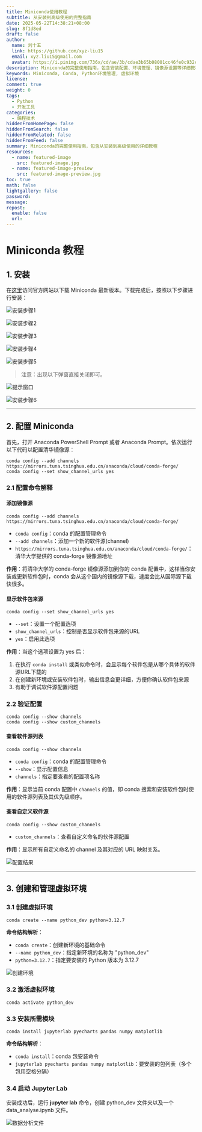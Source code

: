 ```yaml
---
title: Miniconda使用教程
subtitle: 从安装到高级使用的完整指南
date: 2025-05-22T14:38:21+08:00
slug: 8f1d8ed
draft: false
author: 
  name: 刘十五
  link: https://github.com/xyz-liu15
  email: xyz.liu15@gmail.com
  avatar: https://i.pinimg.com/736x/cd/ae/3b/cdae3b65b08001cc46fe0c932e786ea1.jpg
description: Miniconda的完整使用指南，包含安装配置、环境管理、镜像源设置等详细教程
keywords: Miniconda, Conda, Python环境管理, 虚拟环境
license:
comment: true
weight: 0
tags:
  - Python
  - 开发工具
categories:
  - 编程技术
hiddenFromHomePage: false
hiddenFromSearch: false
hiddenFromRelated: false
hiddenFromFeed: false
summary: Miniconda的完整使用指南，包含从安装到高级使用的详细教程
resources:
  - name: featured-image
    src: featured-image.jpg
  - name: featured-image-preview
    src: featured-image-preview.jpg
toc: true
math: false
lightgallery: false
password:
message:
repost:
  enable: false
  url:
---
```


<!--more-->
# Miniconda 教程

## 1. 安装

在[这里](https://www.anaconda.com/download/success)访问官方网站以下载 Miniconda 最新版本。下载完成后，按照以下步骤进行安装：

![安装步骤1](/resources/_gen/images/Miniconda_1.png)

![安装步骤2](/resources/_gen/images/Miniconda_2.png)

![安装步骤3](/resources/_gen/images/Miniconda_3.png)

![安装步骤4](/resources/_gen/images/Miniconda_4.png)

![安装步骤5](/resources/_gen/images/Miniconda_5.png)

> 注意：出现以下弹窗直接关闭即可。

![提示窗口](/resources/_gen/images/proceed.png)

![安装步骤6](/resources/_gen/images/Miniconda_6.png)

---

## 2. 配置 Miniconda

首先，打开 Anaconda PowerShell Prompt 或者 Anaconda Prompt。依次运行以下代码以配置清华镜像源：

```shell
conda config --add channels https://mirrors.tuna.tsinghua.edu.cn/anaconda/cloud/conda-forge/
conda config --set show_channel_urls yes
```

### 2.1 配置命令解释

#### 添加镜像源

```shell
conda config --add channels https://mirrors.tuna.tsinghua.edu.cn/anaconda/cloud/conda-forge/
```

- `conda config`：conda 的配置管理命令
- `--add channels`：添加一个新的软件源(channel)
- `https://mirrors.tuna.tsinghua.edu.cn/anaconda/cloud/conda-forge/`：清华大学提供的 conda-forge 镜像源地址

**作用**：将清华大学的 conda-forge 镜像源添加到你的 conda 配置中，这样当你安装或更新软件包时，conda 会从这个国内的镜像源下载，速度会比从国际源下载快很多。

#### 显示软件包来源

```shell
conda config --set show_channel_urls yes
```

- `--set`：设置一个配置选项
- `show_channel_urls`：控制是否显示软件包来源的URL
- `yes`：启用此选项

**作用**：当这个选项设置为 yes 后：

1. 在执行 `conda install` 或类似命令时，会显示每个软件包是从哪个具体的软件源URL下载的
2. 在创建新环境或安装软件包时，输出信息会更详细，方便你确认软件包来源
3. 有助于调试软件源配置问题

### 2.2 验证配置

```shell
conda config --show channels
conda config --show custom_channels
```

#### 查看软件源列表

```shell
conda config --show channels
```

- `conda config`：conda 的配置管理命令
- `--show`：显示配置信息
- `channels`：指定要查看的配置项名称

**作用**：显示当前 conda 配置中 `channels` 的值，即 conda 搜索和安装软件包时使用的软件源列表及其优先级顺序。

#### 查看自定义软件源

```shell
conda config --show custom_channels
```

- `custom_channels`：查看自定义命名的软件源配置

**作用**：显示所有自定义命名的 channel 及其对应的 URL 映射关系。

![配置结果](/resources/_gen/images/channels.png)

---

## 3. 创建和管理虚拟环境

### 3.1 创建虚拟环境

```shell
conda create --name python_dev python=3.12.7
```

**命令结构解析**：

- `conda create`：创建新环境的基础命令
- `--name python_dev`：指定新环境的名称为 "python_dev"
- `python=3.12.7`：指定要安装的 Python 版本为 3.12.7

![创建环境](/resources/_gen/images/conda_activate.png)

### 3.2 激活虚拟环境

```shell
conda activate python_dev
```

### 3.3 安装所需模块

```shell
conda install jupyterlab pyecharts pandas numpy matplotlib
```

**命令结构解析**：

- `conda install`：conda 包安装命令
- `jupyterlab pyecharts pandas numpy matplotlib`：要安装的包列表（多个包用空格分隔）

### 3.4 启动 Jupyter Lab

安装成功后，运行 **jupyter lab** 命令，创建 python_dev 文件夹以及一个 data_analyse.ipynb 文件。

![数据分析文件](/resources/_gen/images/data_analyse.png)
        